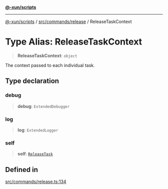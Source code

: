 [**@-xun/scripts**](../../../../README.md)

***

[@-xun/scripts](../../../../README.md) / [src/commands/release](../README.md) / ReleaseTaskContext

# Type Alias: ReleaseTaskContext

> **ReleaseTaskContext**: `object`

The context passed to each individual task.

## Type declaration

### debug

> **debug**: `ExtendedDebugger`

### log

> **log**: `ExtendedLogger`

### self

> **self**: [`ReleaseTask`](ReleaseTask.md)

## Defined in

[src/commands/release.ts:134](https://github.com/Xunnamius/xscripts/blob/08b8dd169c5f24bef791b640ada35bc11e6e6e8e/src/commands/release.ts#L134)
